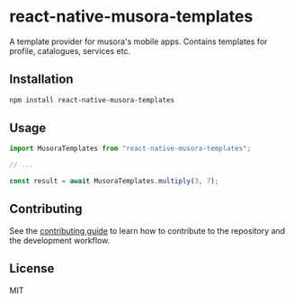 # react-native-musora-templates

A template provider for musora's mobile apps. Contains templates for profile, catalogues, services etc.

## Installation

```sh
npm install react-native-musora-templates
```

## Usage

```js
import MusoraTemplates from "react-native-musora-templates";

// ...

const result = await MusoraTemplates.multiply(3, 7);
```

## Contributing

See the [contributing guide](CONTRIBUTING.md) to learn how to contribute to the repository and the development workflow.

## License

MIT
